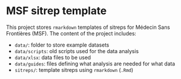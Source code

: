 MSF sitrep template
===================


This project stores `rmarkdown` templates of sitreps for Médecin Sans Frontières (MSF). The 
content of the project includes:

- `data/`: folder to store example datasets
- `data/scripts`: old scripts used for the data analysis
- `data/xlsx`: data files to be used
- `data/guides`: files defining what analysis are needed for what data
- `sitreps/`: template sitreps using `rmarkdown` (`.Rmd`)


